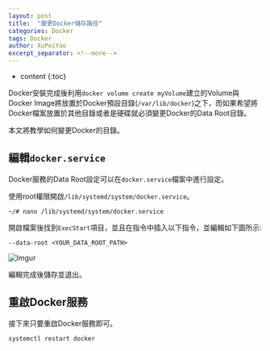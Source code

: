 ```yaml
---
layout: post
title:  "變更Docker儲存路徑"
categories: Docker
tags: Docker
author: XuPeiYao
excerpt_separator: <!--more-->
---
```


- content
{:toc}

Docker安裝完成後利用`docker volume create myVolume`建立的Volume與Docker Image將放置於Docker預設目錄(`/var/lib/docker`)之下，而如果希望將Docker檔案放置於其他目錄或者是硬碟就必須變更Docker的Data Root目錄。

本文將教學如何變更Docker的目錄。

<!--more-->

## 編輯`docker.service`

Docker服務的Data Root設定可以在`docker.service`檔案中進行設定。

使用root權限開啟`/lib/systemd/system/docker.service`。

```shell
~/# nano /lib/systemd/system/docker.service
```

開啟檔案後找到`ExecStart`項目，並且在指令中插入以下指令，並編輯如下圖所示:

```
--data-root <YOUR_DATA_ROOT_PATH>
```

![Imgur](https://i.imgur.com/I5oKudn.png)

編輯完成後儲存並退出。

## 重啟Docker服務

接下來只要重啟Docker服務即可。

```shell
systemctl restart docker
```
